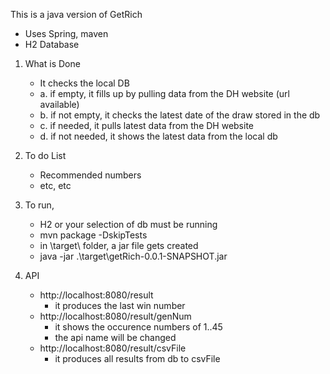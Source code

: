 This is a java version of GetRich
- Uses Spring, maven
- H2 Database

1. What is Done
   - It checks the local DB
   - a. if empty, it fills up by pulling data from the DH website (url available)
   - b. if not empty, it checks the latest date of the draw stored in the db
   - c. if needed, it pulls latest data from the DH website
   - d. if not needed, it shows the latest data from the local db
     
3. To do List
   - Recommended numbers
   - etc, etc

4. To run, 
   - H2 or your selection of db must be running
   - mvn package -DskipTests
   - in \target\ folder, a jar file gets created
   - java -jar .\target\getRich-0.0.1-SNAPSHOT.jar

5. API
   - http://localhost:8080/result
     - it produces the last win number
   - http://localhost:8080/result/genNum
     - it shows the occurence numbers of 1..45
     - the api name will be changed
   - http://localhost:8080/result/csvFile
     - it produces all results from db to csvFile